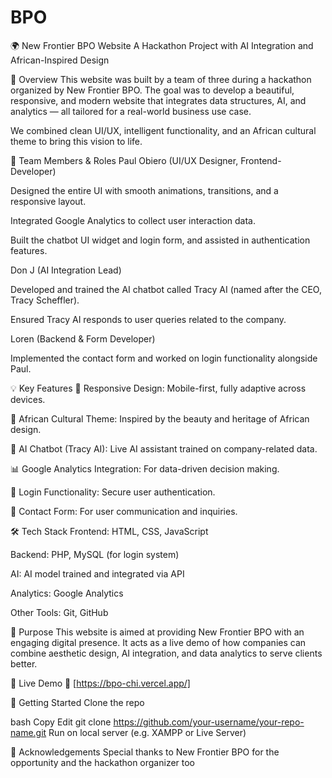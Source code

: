 # BPO

🌍 New Frontier BPO Website
A Hackathon Project with AI Integration and African-Inspired Design

📌 Overview
This website was built by a team of three during a hackathon organized by New Frontier BPO. The goal was to develop a beautiful, responsive, and modern website that integrates data structures, AI, and analytics — all tailored for a real-world business use case.

We combined clean UI/UX, intelligent functionality, and an African cultural theme to bring this vision to life.

👥 Team Members & Roles
Paul Obiero (UI/UX Designer, Frontend-Developer)

Designed the entire UI with smooth animations, transitions, and a responsive layout.

Integrated Google Analytics to collect user interaction data.

Built the chatbot UI widget and login form, and assisted in authentication features.

Don J (AI Integration Lead)

Developed and trained the AI chatbot called Tracy AI (named after the CEO, Tracy Scheffler).

Ensured Tracy AI responds to user queries related to the company.

Loren (Backend & Form Developer)

Implemented the contact form and worked on login functionality alongside Paul.

💡 Key Features
🔄 Responsive Design: Mobile-first, fully adaptive across devices.

🎨 African Cultural Theme: Inspired by the beauty and heritage of African design.

🤖 AI Chatbot (Tracy AI): Live AI assistant trained on company-related data.

📊 Google Analytics Integration: For data-driven decision making.

🔐 Login Functionality: Secure user authentication.

📨 Contact Form: For user communication and inquiries.

🛠️ Tech Stack
Frontend: HTML, CSS, JavaScript

Backend: PHP, MySQL (for login system)

AI: AI model trained and integrated via API

Analytics: Google Analytics

Other Tools: Git, GitHub

🎯 Purpose
This website is aimed at providing New Frontier BPO with an engaging digital presence. It acts as a live demo of how companies can combine aesthetic design, AI integration, and data analytics to serve clients better.

📍 Live Demo
🚀 [https://bpo-chi.vercel.app/]

📂 Getting Started
Clone the repo

bash
Copy
Edit
git clone https://github.com/your-username/your-repo-name.git
Run on local server (e.g. XAMPP or Live Server)

🙌 Acknowledgements
Special thanks to New Frontier BPO for the opportunity and the hackathon organizer too
